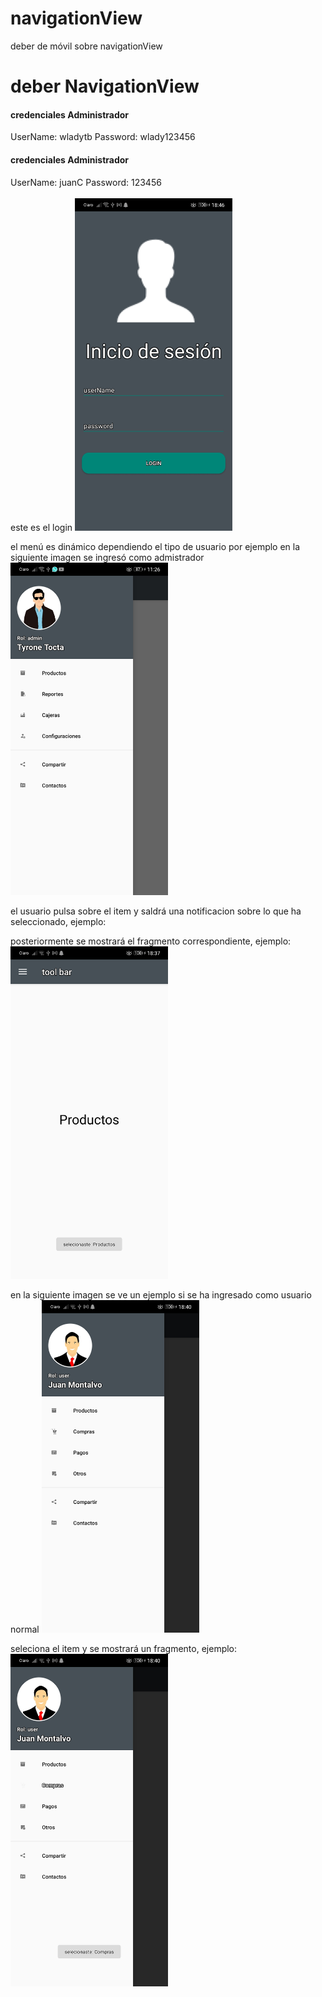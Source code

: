 # navigationView
deber de móvil sobre navigationView
<h1>deber NavigationView</h1>
<h4>credenciales Administrador</h4>
UserName: wladytb
Password: wlady123456
<h4>credenciales Administrador</h4>
UserName: juanC
Password: 123456 <br/> <br/>
este es el login
<img width="50%" src="imagenes/login.jpg" alt=""/>


el menú es dinámico dependiendo el tipo de usuario por ejemplo en la siguiente imagen se ingresó como admistrador<br/>
<img width="50%" src="imagenes/admin.jpg" alt=""/>

el usuario pulsa sobre el item y saldrá una notificacion sobre lo que ha seleccionado, ejemplo:
<img width="50%" src="imagenes/configuración-admin.jpg" alt=""/>

posteriormente se mostrará el fragmento correspondiente, ejemplo:
<img width="50%" src="imagenes/fragment-admin.jpg" alt=""/>

en la siguiente imagen se ve un ejemplo si se ha ingresado como usuario normal
<img width="50%" src="imagenes/userNormal.jpg" alt=""/>

seleciona el item y se mostrará un fragmento, ejemplo:
<img width="50%" src="imagenes/userNormal-compra.jpg" alt=""/>

